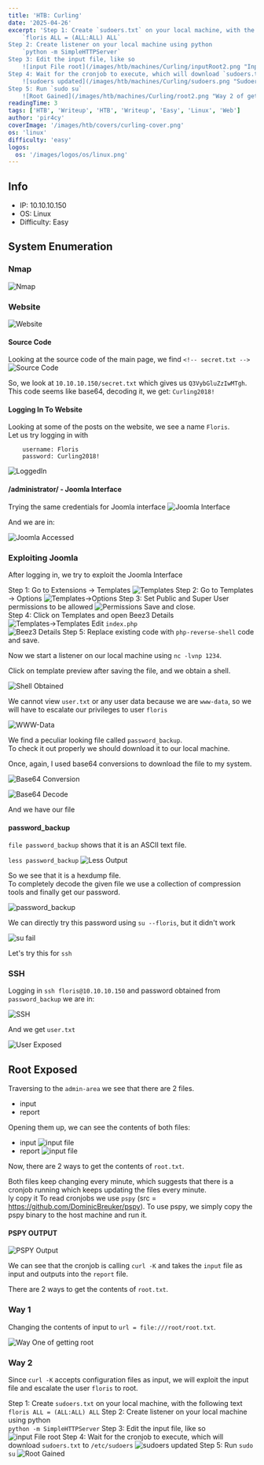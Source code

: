 ```yaml
---
title: 'HTB: Curling'
date: '2025-04-26'
excerpt: 'Step 1: Create `sudoers.txt` on your local machine, with the following text  
    `floris ALL = (ALL:ALL) ALL`
Step 2: Create listener on your local machine using python  
    `python -m SimpleHTTPServer`
Step 3: Edit the input file, like so  
    ![input File root](/images/htb/machines/Curling/inputRoot2.png "Input File for Way 2")
Step 4: Wait for the cronjob to execute, which will download `sudoers.txt` to `/etc/sudoers`
    ![sudoers updated](/images/htb/machines/Curling/sudoers.png "Sudoers Updated")
Step 5: Run `sudo su`
    ![Root Gained](/images/htb/machines/Curling/root2.png "Way 2 of getting root")'
readingTime: 3
tags: ['HTB', 'Writeup', 'HTB', 'Writeup', 'Easy', 'Linux', 'Web']
author: 'pir4cy'
coverImage: '/images/htb/covers/curling-cover.png'
os: 'linux'
difficulty: 'easy'
logos:
  os: '/images/logos/os/linux.png'
---
```


## Info
  * IP: 10.10.10.150
  * OS: Linux
  * Difficulty: Easy

## System Enumeration

### Nmap

![Nmap](/images/htb/machines/Curling/nmap.png "Nmap")

### Website

![Website](/images/htb/machines/Curling/website.png "Website Main Page")

#### Source Code

Looking at the source code of the main page, we find `<!-- secret.txt -->`
![Source Code](/images/htb/machines/Curling/sourceCode.png "Source Code")

So, we look at `10.10.10.150/secret.txt` which gives us `Q3VybGluZzIwMTgh`.  
This code seems like base64, decoding it, we get: `Curling2018!`  

#### Logging In To Website

Looking at some of the posts on the website, we see a name `Floris`.  
Let us try logging in with  
```
    username: Floris
    password: Curling2018!
```

![LoggedIn](/images/htb/machines/Curling/loggedIn.png "Logged In Main Page")

#### /administrator/ - Joomla Interface

Trying the same credentials for Joomla interface
![Joomla Interface](/images/htb/machines/Curling/joomlaInterface.png "Joomla Interface")

And we are in: 

![Joomla Accessed](/images/htb/machines/Curling/joomlaAccess.png "Logged In Joomla")

### Exploiting Joomla

After logging in, we try to exploit the Joomla Interface

Step 1: Go to Extensions -> Templates
    ![Templates](/images/htb/machines/Curling/template1.png "Templates")
Step 2: Go to Templates -> Options
    ![Templates->Options](/images/htb/machines/Curling/template2.png "Templates -> Options")
Step 3: Set Public and Super User permissions to be allowed
    ![Permissions](/images/htb/machines/Curling/permissions.png "Permissions")
    Save and close.  
Step 4: Click on Templates and open Beez3 Details
    ![Templates->Templates](/images/htb/machines/Curling/templateBeez3.png "Templates Details")
    Edit `index.php`    
    ![Beez3 Details](/images/htb/machines/Curling/beez3.png "Beez3 Details")
Step 5: Replace existing code with `php-reverse-shell` code and save.


Now we start a listener on our local machine using `nc -lvnp 1234`.  

Click on template preview after saving the file, and we obtain a shell.  

![Shell Obtained](/images/htb/machines/Curling/shellObtained.png "Shell Obtained")

We cannot view `user.txt` or any user data because we are `www-data`, so we will have to escalate our privileges to user `floris`

![WWW-Data](/images/htb/machines/Curling/wwwData.png "wwwdata")

We find a peculiar looking file called `password_backup`.  
To check it out properly we should download it to our local machine.  

Once, again, I used base64 conversions to download the file to my system.  

![Base64 Conversion](/images/htb/machines/Curling/base64Conv.png "Base 64 Conversion")

![Base64 Decode](/images/htb/machines/Curling/base64Dec.png "Base 64 Decode")

And we have our file

#### password_backup

`file password_backup` shows that it is an ASCII text file.  

`less password_backup` 
![Less Output](/images/htb/machines/Curling/lessOutput.png "Less Password_Backup")

So we see that it is a hexdump file.  
To completely decode the given file we use a collection of compression tools and finally get our password.  

![password_backup](/images/htb/machines/Curling/passwordBackup.png "Cracking password_backup")

We can directly try this password using `su --floris`, but it didn't work

![su fail](/images/htb/machines/Curling/suFail.png "su fail")

Let's try this for `ssh`

### SSH

Logging in `ssh floris@10.10.10.150` and password obtained from `password_backup` we are in:

![SSH](/images/htb/machines/Curling/sshLogin.png "SSH Logged In")

And we get `user.txt`

![User Exposed](/images/htb/machines/Curling/userExposed.png "User Exposed")

## Root Exposed

Traversing to the `admin-area` we see that there are 2 files.  
  * input
  * report

Opening them up, we can see the contents of both files:

  * input
    ![input file](/images/htb/machines/Curling/inputFile.png "Input File")
  * report
    ![input file](/images/htb/machines/Curling/reportFile.png "Report File")


Now, there are 2 ways to get the contents of `root.txt`.  

Both files keep changing every minute, which suggests that there is a cronjob running which keeps updating the files every minute.  
ly copy it
To read cronjobs we use `pspy` (src = https://github.com/DominicBreuker/pspy). To use pspy, we simply copy the pspy binary to the host machine and run it.  

#### PSPY OUTPUT
![PSPY Output](/images/htb/machines/Curling/pspyOutput.png "PSPY Output")

We can see that the cronjob is calling `curl -K` and takes the `input` file as input and outputs into the `report` file.  

There are 2 ways to get the contents of `root.txt`.  

### Way 1

Changing the contents of input to `url = file:///root/root.txt`.

![Way One of getting root](/images/htb/machines/Curling/root1.png "Way One of getting root")

### Way 2

Since `curl -K` accepts configuration files as input, we will exploit the input file and escalate the user `floris` to root.  

Step 1: Create `sudoers.txt` on your local machine, with the following text  
    `floris ALL = (ALL:ALL) ALL`
Step 2: Create listener on your local machine using python  
    `python -m SimpleHTTPServer`
Step 3: Edit the input file, like so  
    ![input File root](/images/htb/machines/Curling/inputRoot2.png "Input File for Way 2")
Step 4: Wait for the cronjob to execute, which will download `sudoers.txt` to `/etc/sudoers`
    ![sudoers updated](/images/htb/machines/Curling/sudoers.png "Sudoers Updated")
Step 5: Run `sudo su`
    ![Root Gained](/images/htb/machines/Curling/root2.png "Way 2 of getting root")

